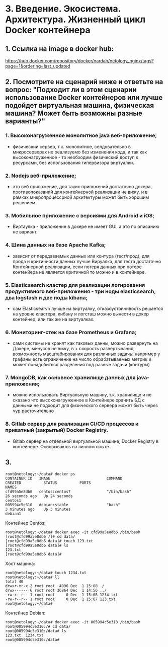 # 3. Введение. Экосистема. Архитектура. Жизненный цикл Docker контейнера

## 1. Ссылка на image в docker hub:
https://hub.docker.com/repository/docker/nardah/netology_nginx/tags?page=1&ordering=last_updated
## 2. Посмотрите на сценарий ниже и ответьте на вопрос: "Подходит ли в этом сценарии использование Docker контейнеров или лучше подойдет виртуальная машина, физическая машина? Может быть возможны разные варианты?"
### 1. Высоконагруженное монолитное java веб-приложение;
- физический сервер, т.к. монолитное, селдовательно в микросерверах не реализуемо без изменения кода, и так как высоконагруженное -  то необходим физический доступ к ресурсами, без использования гипервизора виртуалки. 
### 2. Nodejs веб-приложение;
- это веб приложение, для таких приложений достаточно докера, противопоказаний для контейнерной реализации не вижу. и в рамках микропроцессрной архитектуры может быть хорошим решением. 
### 3. Мобильное приложение c версиями для Android и iOS;
- Виртаулка -  приложение в докере не имеет GUI, а это по описанию не вариант.
### 4. Шина данных на базе Apache Kafka;
- зависит от передаваемых данных или контура (тест/прод), для прода и критичности данных лучше Вируалка, для теста достаточно Контейнерной реализации, если потеря данных при потере контенйера не является критичной то можно и в контейнере.
### 5. Elasticsearch кластер для реализации логирования продуктивного веб-приложения - три ноды elasticsearch, два logstash и две ноды kibana;
- сам Elasticsearvh лучше на виртуалку, отказоустойчивость решается на уровне кластера, кибану и логсташ можно вынести в докер контейнер, или так же на виртуалках.
### 6. Мониторинг-стек на базе Prometheus и Grafana;
- сами системы не хранят как таковых данны, можно развернуть на Докере, минусов не вижу, в + скорость развертывания, возможность масштабирования для различных задачь: например у графаны есть ограничение на число обрабатываемых метрик и может понадобиться разделения под разные задачи (контуры)
### 7. MongoDB, как основное хранилище данных для java-приложения;
- можно использовать Виртуальную машину, т.к. хранилище и  не сказано что высоконагруженное в Контейнере хранить БД с данными не подходит для физического сервера может быть через чур расточительно
### 8. Gitlab сервер для реализации CI/CD процессов и приватный (закрытый) Docker Registry.
- Gitlab сервер на отдельной виртуальной машине, Docker Registry в контейнере. Основываюсь на личном опыте.
## 3. 
```
root@netology:~/data# docker ps
CONTAINER ID   IMAGE                         COMMAND                  CREATED          STATUS          PORTS                               NAMES
cfd99a5e8db6   centos:centos7                "/bin/bash"              26 seconds ago   Up 24 seconds                                       centos1
005994c5e310   debian:stable                 "bash"                   3 minutes ago    Up 3 minutes                                        debian1
```
Контейнер Centos:
```
root@netology:~/data# docker exec -it cfd99a5e8db6 /bin/bash
[root@cfd99a5e8db6 /]# cd data/
[root@cfd99a5e8db6 data]# touch 123.txt
[root@cfd99a5e8db6 data]# ls
123.txt
[root@cfd99a5e8db6 data]# 
```
Хост машина:
```
root@netology:~/data# touch 1234.txt
root@netology:~/data# ll
total 40
drwxr-xr-x 2 root root  4096 Dec  1 15:08 ./
drwx------ 6 root root 36864 Dec  1 14:56 ../
-rw-r--r-- 1 root root     0 Dec  1 15:08 1234.txt
-rw-r--r-- 1 root root     0 Dec  1 15:07 123.txt
root@netology:~/data# 
```
Контейнер Debian:
```
root@netology:~/data# docker exec -it 005994c5e310 /bin/bash
root@005994c5e310:/# cd data/
root@005994c5e310:/data# ls
123.txt  1234.txt
root@005994c5e310:/data# 
```
